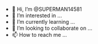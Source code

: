 - 👋 Hi, I’m @SUPERMAN14581
- 👀 I’m interested in ...
- 🌱 I’m currently learning ...
- 💞️ I’m looking to collaborate on ...
- 📫 How to reach me ...

<!---
SUPERMAN14581/SUPERMAN14581 is a ✨ special ✨ repository because its `README.md` (this file) appears on your GitHub profile.
You can click the Preview link to take a look at your changes.
--->
